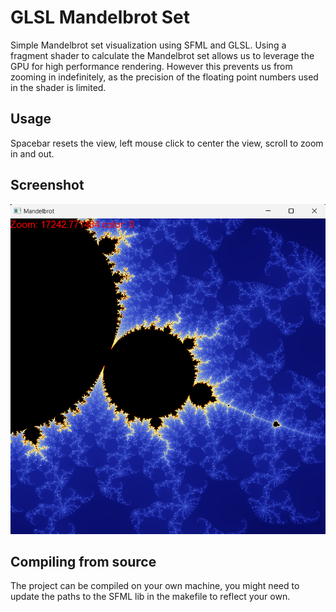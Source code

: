# GLSL Mandelbrot Set

Simple Mandelbrot set visualization using SFML and GLSL. Using a fragment shader to calculate the Mandelbrot set allows us to leverage the GPU for high performance rendering. However this prevents us from zooming in indefinitely, as the precision of the floating point numbers used in the shader is limited.

## Usage

Spacebar resets the view, left mouse click to center the view, scroll to zoom in and out.

## Screenshot
![image](image2.png)

## Compiling from source

The project can be compiled on your own machine, you might need to update the paths to the SFML lib in the makefile to reflect your own.
